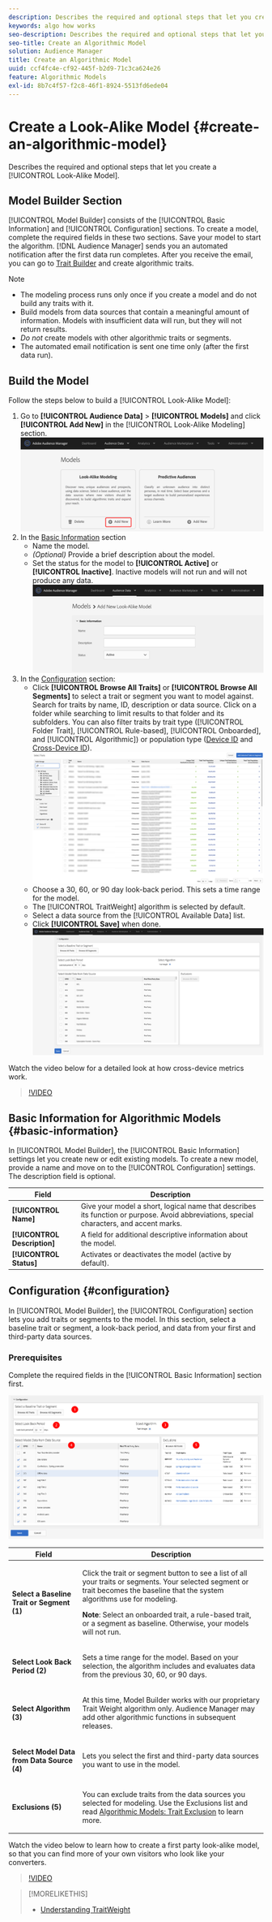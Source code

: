 ```yaml
---
description: Describes the required and optional steps that let you create an algorithmic model in Model Builder.
keywords: algo how works
seo-description: Describes the required and optional steps that let you create an algorithmic model in Model Builder.
seo-title: Create an Algorithmic Model
solution: Audience Manager
title: Create an Algorithmic Model
uuid: ccf4fc4e-cf92-445f-b2d9-71c3ca624e26
feature: Algorithmic Models
exl-id: 8b7c4f57-f2c8-46f1-8924-5513fd6ede04
---
```

# Create a Look-Alike Model {#create-an-algorithmic-model}

Describes the required and optional steps that let you create a [!UICONTROL Look-Alike Model].

## Model Builder Section

[!UICONTROL Model Builder] consists of the [!UICONTROL Basic Information] and [!UICONTROL Configuration] sections. To create a model, complete the required fields in these two sections. Save your model to start the algorithm. [!DNL Audience Manager] sends you an automated notification after the first data run completes. After you receive the email, you can go to [Trait Builder](../../features/traits/about-trait-builder.md) and create algorithmic traits.

>[!NOTE]
>
>* The modeling process runs only once if you create a model and do not build any traits with it.
>* Build models from data sources that contain a meaningful amount of information. Models with insufficient data will run, but they will not return results.
>* *Do not* create models with other algorithmic traits or segments.
>* The automated email notification is sent one time only (after the first data run).

## Build the Model

Follow the steps below to build a [!UICONTROL Look-Alike Model]:

1. Go to **[!UICONTROL Audience Data]** > **[!UICONTROL Models]** and click **[!UICONTROL Add New]** in the [!UICONTROL Look-Alike Modeling] section.
    ![look-alike-add](assets/look-alike-add.png)
1. In the [Basic Information](../../features/algorithmic-models/create-model.md#basic-information) section
    * Name the model.
    * *(Optional)* Provide a brief description about the model.
    * Set the status for the model to **[!UICONTROL Active]** or **[!UICONTROL Inactive]**. Inactive models will not run and will not produce any data.
    ![look-alike-basic](assets/look-alike-basic.png)
1. In the [Configuration](../../features/algorithmic-models/create-model.md#configuration) section:
    * Click **[!UICONTROL Browse All Traits]** or **[!UICONTROL Browse All Segments]** to select a trait or segment you want to model against. Search for traits by name, ID, description or data source. Click on a folder while searching to limit results to that folder and its subfolders. You can also filter traits by trait type ([!UICONTROL Folder Trait], [!UICONTROL Rule-based], [!UICONTROL Onboarded], and [!UICONTROL Algorithmic]) or population type ([Device ID](../../reference/ids-in-aam.md) and [Cross-Device ID](../../reference/ids-in-aam.md)).
    ![browse-traits](assets/browse-traits.png)
    * Choose a 30, 60, or 90 day look-back period. This sets a time range for the model.
    * The [!UICONTROL TraitWeight] algorithm is selected by default.
    * Select a data source from the [!UICONTROL Available Data] list.
    * Click **[!UICONTROL Save]** when done.
    ![look-alike-configuration](assets/look-alike-configuration.png)

Watch the video below for a detailed look at how cross-device metrics work.

>[!VIDEO](https://docs.adobe.com/content/help/en/audience-manager-learn/tutorials/build-and-manage-audiences/profile-merge/understanding-cross-device-metrics-in-audience-manager.html)

## Basic Information for Algorithmic Models {#basic-information}

<!-- r_model_basic.xml -->

In [!UICONTROL Model Builder], the [!UICONTROL Basic Information] settings let you create new or edit existing models. To create a new model, provide a name and move on to the [!UICONTROL Configuration] settings. The description field is optional.

|  Field  | Description  |
|---|---|
|  **[!UICONTROL Name]** | Give your model a short, logical name that describes its function or purpose. Avoid abbreviations, special characters, and accent marks.  |
|  **[!UICONTROL Description]** | A field for additional descriptive information about the model.  |
|  **[!UICONTROL Status]** | Activates or deactivates the model (active by default). |

## Configuration {#configuration}

In [!UICONTROL Model Builder], the [!UICONTROL Configuration] section lets you add traits or segments to the model. In this section, select a baseline trait or segment, a look-back period, and data from your first and third-party data sources.

<!-- r_model_configuration.xml -->

### Prerequisites

Complete the required fields in the [!UICONTROL Basic Information] section first.

![](assets/lam_exclude_traits_numbered.png)

<table id="table_7A6BE5E5498D4776A30323B743954150"> 
 <thead> 
  <tr> 
   <th colname="col1" class="entry"> Field </th> 
   <th colname="col2" class="entry"> Description </th> 
  </tr> 
 </thead>
 <tbody> 
  <tr> 
   <td colname="col1"> <p><b>Select a Baseline Trait or Segment (1)</b> </p> </td> 
   <td colname="col2"> <p>Click the trait or segment button to see a list of all your traits or segments. Your selected segment or trait becomes the baseline that the system algorithms use for modeling. </p> <p> <p><b>Note</b>:  Select an onboarded trait, a rule-based trait, or a segment as baseline. Otherwise, your models will not run. </p> </p> </td> 
  </tr> 
  <tr> 
   <td colname="col1"> <p><b>Select Look Back Period (2)</b> </p> </td> 
   <td colname="col2"> <p>Sets a time range for the model. Based on your selection, the algorithm includes and evaluates data from the previous 30, 60, or 90 days. </p> </td> 
  </tr> 
  <tr> 
   <td colname="col1"> <p><b>Select Algorithm (3)</b> </p> </td> 
   <td colname="col2"> <p>At this time, Model Builder works with our proprietary <span class="keyword"> Trait Weight</span> algorithm only. <span class="keyword"> Audience Manager</span> may add other algorithmic functions in subsequent releases. </p> </td>
  </tr>
  <tr> 
   <td colname="col1"> <p><b>Select Model Data from Data Source (4)</b> </p> </td> 
   <td colname="col2"> <p>Lets you select the first and third-party data sources you want to use in the model. </p> </td>
  </tr> 
  <tr> 
   <td colname="col1"> <p><b>Exclusions (5)</b> </p> </td> 
   <td colname="col2"> <p>You can exclude traits from the data sources you selected for modeling. Use the <span class="wintitle"> Exclusions</span> list and read <a href="../../features/algorithmic-models/trait-exclusion-algo-models.md"> Algorithmic Models: Trait Exclusion</a> to learn more. </p> </td>
  </tr> 
 </tbody>
</table>

Watch the video below to learn how to create a first party look-alike model, so that you can find more of your own visitors who look like your converters.

>[!VIDEO](https://video.tv.adobe.com/v/23504/)

>[!MORELIKETHIS]
>
>* [Understanding TraitWeight](../../features/algorithmic-models/understanding-models.md#understanding-traitweight)
